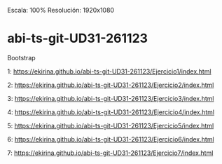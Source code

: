 Escala: 100% Resolución: 1920x1080

# abi-ts-git-UD31-261123
Bootstrap


1: https://ekirina.github.io/abi-ts-git-UD31-261123/Ejercicio1/index.html

2: https://ekirina.github.io/abi-ts-git-UD31-261123/Ejercicio2/index.html

3: https://ekirina.github.io/abi-ts-git-UD31-261123/Ejercicio3/index.html

4: https://ekirina.github.io/abi-ts-git-UD31-261123/Ejercicio4/index.html

5: https://ekirina.github.io/abi-ts-git-UD31-261123/Ejercicio5/index.html

6: https://ekirina.github.io/abi-ts-git-UD31-261123/Ejercicio6/index.html

7: https://ekirina.github.io/abi-ts-git-UD31-261123/Ejercicio7/index.html

